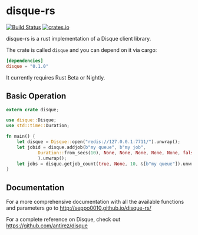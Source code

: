 # disque-rs

[![Build Status](https://travis-ci.org/seppo0010/disque-rs.svg?branch=master)](https://travis-ci.org/seppo0010/disque-rs)
[![crates.io](http://meritbadge.herokuapp.com/disque)](https://crates.io/crates/disque)

disque-rs is a rust implementation of a Disque client library.

The crate is called `disque` and you can depend on it via cargo:

```toml
[dependencies]
disque = "0.1.0"
```

It currently requires Rust Beta or Nightly.

## Basic Operation

```rust
extern crate disque;

use disque::Disque;
use std::time::Duration;

fn main() {
    let disque = Disque::open("redis://127.0.0.1:7711/").unwrap();
    let jobid = disque.addjob(b"my queue", b"my job",
            Duration::from_secs(10), None, None, None, None, None, false
            ).unwrap();
    let jobs = disque.getjob_count(true, None, 10, &[b"my queue"]).unwrap();
}
```

## Documentation

For a more comprehensive documentation with all the available functions and
parameters go to http://seppo0010.github.io/disque-rs/

For a complete reference on Disque, check out https://github.com/antirez/disque
